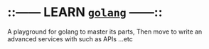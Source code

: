 # ::—— LEARN [`golang`](https://golang.org/) ——::

<p color="gray">A playground for golang to master its parts, Then move to write an advanced services with such as APIs ...etc</p>
